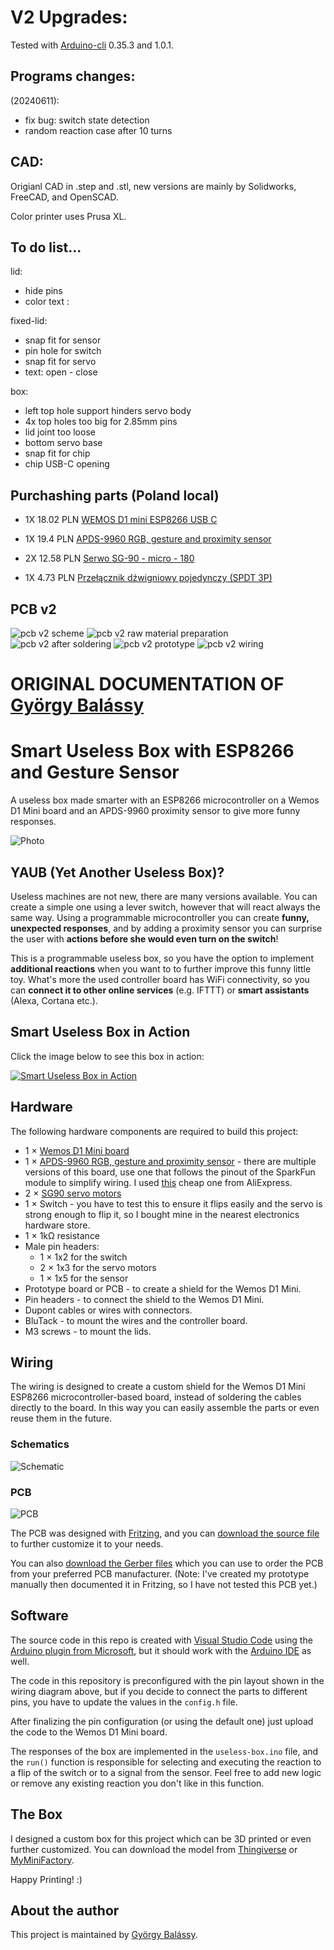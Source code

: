 # V2 Upgrades:
Tested with [Arduino-cli](https://github.com/arduino/arduino-cli) 0.35.3 and 1.0.1.

## Programs changes:

(20240611): 
- fix bug: switch state detection
- random reaction case after 10 turns

## CAD: 
Origianl CAD in .step and .stl, new versions are mainly by Solidworks, FreeCAD, and OpenSCAD. 

Color printer uses Prusa XL.

## To do list...

lid:
- hide pins
- color text : 

fixed-lid: 
- snap fit for sensor
- pin hole for switch
- snap fit for servo
- text: open - close

box:
- left top hole support hinders servo body
- 4x top holes too big for 2.85mm pins
- lid joint too loose
- bottom servo base
- snap fit for chip 
- chip USB-C opening

## Purchashing parts (Poland local)
- 1X 18.02 PLN
[WEMOS D1 mini ESP8266 USB C](https://erli.pl/produkt/modul-wifi-wemos-d1-mini-esp8266-12f-arduino-iot,145459971)

- 1X 19.4 PLN
[APDS-9960 RGB, gesture and proximity sensor](https://erli.pl/produkt/czujnik-swiatla-rgb-i-wykrywacz-gestow-apds-9960,185037548)

- 2X 12.58 PLN
[Serwo SG-90 - micro - 180](https://erli.pl/produkt/serwo-modelarskie-9g-sg90-micro-180,187494326)

- 1X 4.73 PLN
[Przełącznik dźwigniowy pojedynczy (SPDT 3P)](https://erli.pl/produkt/przelacznik-dzwigniowy-pojedynczy-spdt-3p,170778687)

## PCB v2
![pcb v2 scheme](./wiring/pcb_v2_scheme.svg)
![pcb v2 raw material preparation](./wiring/pcb_v2_preparation.jpg)
![pcb v2 after soldering](./wiring/pcb_v2_soldering.jpg)
![pcb v2 prototype](./wiring/pcb_v2_prototype.jpg)
![pcb v2 wiring](./wiring/pcb_v2_wiring.jpg)

# ORIGINAL DOCUMENTATION OF [György Balássy](https://linkedin.com/in/balassy)
# Smart Useless Box with ESP8266 and Gesture Sensor

A useless box made smarter with an ESP8266 microcontroller on a Wemos D1 Mini board and an APDS-9960 proximity sensor to give more funny responses.

![Photo](./media/Useless-Box.jpg)

## YAUB (Yet Another Useless Box)?

Useless machines are not new, there are many versions available. You can create a simple one using a lever switch, however that will react always the same way. Using a programmable microcontroller you can create **funny, unexpected responses**, and by adding a proximity sensor you can surprise the user with **actions before she would even turn on the switch**!

This is a programmable useless box, so you have the option to implement **additional reactions** when you want to to further improve this funny little toy. What's more the used controller board has WiFi connectivity, so you can **connect it to other online services** (e.g. IFTTT) or **smart assistants** (Alexa, Cortana etc.).


## Smart Useless Box in Action

Click the image below to see this box in action:

[![Smart Useless Box in Action](./media/video-preview.png)](http://www.youtube.com/watch?v=x0kGetj1nt8 "Smart Useless Box in Action")


## Hardware

The following hardware components are required to build this project:

- 1 × [Wemos D1 Mini board](https://wiki.wemos.cc/products:d1:d1_mini)
- 1 × [APDS-9960 RGB, gesture and proximity sensor](https://www.sparkfun.com/products/12787) - there are multiple versions of this board, use one that follows the pinout of the SparkFun module to simplify wiring. I used [this](https://www.aliexpress.com/item/32768898229.html) cheap one from AliExpress.
- 2 × [SG90 servo motors](https://components101.com/servo-motor-basics-pinout-datasheet)
- 1 × Switch - you have to test this to ensure it flips easily and the servo is strong enough to flip it, so I bought mine in the nearest electronics hardware store.
- 1 × 1kΩ resistance
- Male pin headers:
  - 1 × 1x2 for the switch
  - 2 × 1x3 for the servo motors
  - 1 × 1x5 for the sensor
- Prototype board or PCB - to create a shield for the Wemos D1 Mini.
- Pin headers - to connect the shield to the Wemos D1 Mini.
- Dupont cables or wires with connectors.
- BluTack - to mount the wires and the controller board.
- M3 screws - to mount the lids.


## Wiring

The wiring is designed to create a custom shield for the Wemos D1 Mini ESP8266 microcontroller-based board, instead of soldering the cables directly to the board. In this way you can easily assemble the parts or even reuse them in the future.

### Schematics

![Schematic](./wiring/Useless-Box-Shield-v1-Schematic.png)

### PCB

![PCB](./wiring/Useless-Box-Shield-v1-PCB.png)

The PCB was designed with [Fritzing](https://fritzing.org), and you can [download the source file](./wiring/Useless-Box-Shield-v1.fzz) to further customize it to your needs.

You can also [download the Gerber files](./wiring/Useless-Box-Shield-v1-PCB-Gerber.zip) which you can use to order the PCB from your preferred PCB manufacturer. (Note: I've created my prototype manually then documented it in Fritzing, so I have not tested this PCB yet.)


## Software

The source code in this repo is created with [Visual Studio Code](https://code.visualstudio.com) using the [Arduino plugin from Microsoft](https://marketplace.visualstudio.com/items?itemName=vsciot-vscode.vscode-arduino), but it should work with the [Arduino IDE](https://www.arduino.cc/en/main/software) as well.

The code in this repository is preconfigured with the pin layout shown in the wiring diagram above, but if you decide to connect the parts to different pins, you have to update the values in the `config.h` file.

After finalizing the pin configuration (or using the default one) just upload the code to the Wemos D1 Mini board.

The responses of the box are implemented in the `useless-box.ino` file, and the `run()` function is responsible for selecting and executing the reaction to a flip of the switch or to a signal from the sensor. Feel free to add new logic or remove any existing reaction you don't like in this function.


## The Box

I designed a custom box for this project which can be 3D printed or even further customized. You can download the model from [Thingiverse](https://www.thingiverse.com/thing:3856965) or [MyMiniFactory](https://www.myminifactory.com/object/3d-print-100944).

Happy Printing! :)


## About the author

This project is maintained by [György Balássy](https://linkedin.com/in/balassy).

